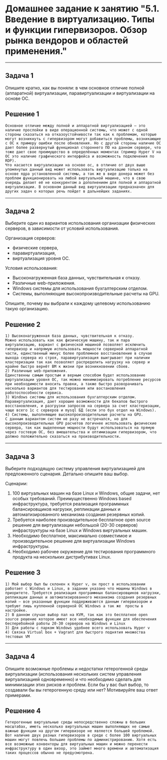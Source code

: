 
# Домашнее задание к занятию "5.1. Введение в виртуализацию. Типы и функции гипервизоров. Обзор рынка вендоров и областей применения."

---
## Задача 1

Опишите кратко, как вы поняли: в чем основное отличие полной (аппаратной) виртуализации, паравиртуализации и виртуализации на основе ОС.

## Решение 1

	Основное отличие между полной и аппаратной виртуализацией — это наличие прослойки в виде операционной системы, что может с одной стороны сказаться на отказоустойчивости так как к проблемам, которые могут возникнуть с гипервизором могут добавиться проблемы, возникающие с ОС к примеру ошибки после обновления. Но с другой стороны наличие ОС дает более развернутый функционал стороннего ПО на данном сервере, что тоже дает свое преимущество в определённых моментах (пример Hyper V на ОС это наличие графического интерфейса и возможность подключения по RDP).
	Что касается виртуализации на основе ос, в отличие от двух выше упомянутых данный вид может использовать виртуализацию только на основе ядра установленной системы, а так же в виде докера может без проблем функционировать на любой виртуальной машине, что в свою очередь делает её не конкурентом а дополнением для полной и аппаратной виртуализации. В основном данный вид виртуализации предназначен для других задач о которых речь пойдет в дальнейших заданиях.


---
## Задача 2

Выберите один из вариантов использования организации физических серверов, в зависимости от условий использования.

Организация серверов:
- физические сервера,
- паравиртуализация,
- виртуализация уровня ОС.

Условия использования:
- Высоконагруженная база данных, чувствительная к отказу.
- Различные web-приложения.
- Windows системы для использования бухгалтерским отделом.
- Системы, выполняющие высокопроизводительные расчеты на GPU.

Опишите, почему вы выбрали к каждому целевому использованию такую организацию.

## Решение 2

	1) Высоконагруженная база данных, чувствительная к отказу.
	Можно использовать как как физическую машину, так и пара виртуализацию, вариант с физической машиной позволяет исключить гипервизор и напрямую использовать мощности серверной аппаратной части, единственный минус более проблемное восстановление в случае выхода сервера из строя, паравиртуализация выигрывает при наличии кластеризации так как позволяет распределить нагрузку на сервер и крайне быстро вернёт ВМ к жизни при возникновении сбоев.
	2) Различные web-приложения.
	Единственны самым простым и верным способом будет использование виртуализации уровня ОС, так можно минимизировать потребление ресурсов при необходимости вносить правки, а также быстро разворачивать несколько вариантов для тестирования или востановления работоспособности сервиса.
	3) Windows системы для использования бухгалтерским отделом.
	Паравиртуализация, дает хорошие возможности для бекапов быстрого восстановления, и разгрузки запросов на сервера за счет кластеризации, чаще всего 1с с серверов и mysql БД (если это бух отдел на Windows). 
	4) Системы, выполняющие высокопроизводительные расчеты на GPU.
	С данным вариантом систем не разу не встречался, но для высокопроизводительных GPU расчетов логичнее использовать физические сервера, так как выделенные мощности будут использоваться на прямую через гостевую ОС, без вмешательства и оптимизации гипервизором, что должно положительно сказаться на производительности.


---
## Задача 3

Выберите подходящую систему управления виртуализацией для предложенного сценария. Детально опишите ваш выбор.

Сценарии:

1. 100 виртуальных машин на базе Linux и Windows, общие задачи, нет особых требований. Преимущественно Windows based инфраструктура, требуется реализация программных балансировщиков нагрузки, репликации данных и автоматизированного механизма создания резервных копий.
2. Требуется наиболее производительное бесплатное open source решение для виртуализации небольшой (20-30 серверов) инфраструктуры на базе Linux и Windows виртуальных машин.
3. Необходимо бесплатное, максимально совместимое и производительное решение для виртуализации Windows инфраструктуры.
4. Необходимо рабочее окружение для тестирования программного продукта на нескольких дистрибутивах Linux.

## Решение 3

	1) Мой выбор был бы склонен к Hyper v, он прост в использовании работает с Windows и Linux, в задании указано что машины Windows в приоритете. Требуется реализация программных балансировщиков нагрузки, репликации данных и автоматизированного механизма создания резервных копий – все указанные функции поддерживаются данным гипервизором и требуют лишь купленной серверной ОС Windows а так же  просты в настройке.
	2) В данном случае выбор пал на KVM, так как это бесплатное open source решение которое имеет все необходимые функции для обеспечения бесперебойной работы 20-30 серверов на Windows и Linux
	3) Для работы с парком Windows удобнее всего использовать Hyper v
	4) Связка Virtual box + Vagrant для быстрого поднятия множества тестовых VM


---
## Задача 4

Опишите возможные проблемы и недостатки гетерогенной среды виртуализации (использования нескольких систем управления виртуализацией одновременно) и что необходимо сделать для минимизации этих рисков и проблем. Если бы у вас был выбор, то создавали бы вы гетерогенную среду или нет? Мотивируйте ваш ответ примерами.

## Решение 4

	Гетерогенные виртуальные среды непосредственно сложны в больших масштабах, иметь несколько виртуальных машин выполняющих не самые важные функции на другом гипервизоре не является большей проблемой. Вот наличие двух разных гипервизоров в среде с более 100 виртуальных машин могут повлечь большие проблемы по администрированию. Хотя есть все возможные конвенторы для виртуальных машин и можно перенести инфраструктуру в один визор, это займет много времени и автоматизация таких процессов обычно не предусмотрена.

